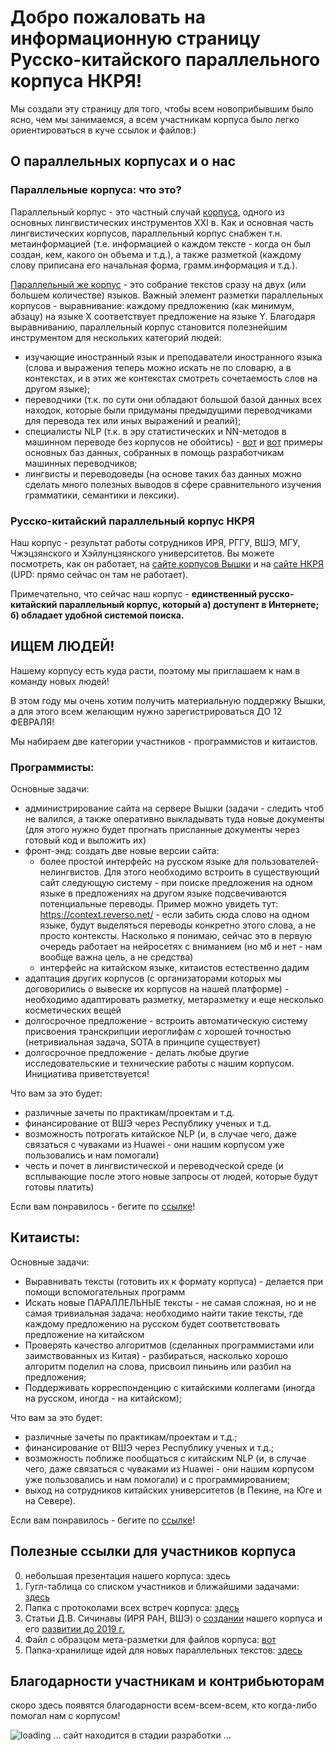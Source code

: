 # Добро пожаловать на информационную страницу Русско-китайского параллельного корпуса НКРЯ!

Мы создали эту страницу для того, чтобы всем новоприбывшим было ясно, чем мы занимаемся, а всем участникам корпуса было легко ориентироваться в куче ссылок и файлов:)

## О параллельных корпусах и о нас

### Параллельные корпуса: что это?

Параллельный корпус - это частный случай [корпуса](https://postnauka.ru/video/7783), одного из основных лингвистических инструментов XXI в. Как и основная часть лингвистических корпусов, параллельный корпус снабжен т.н. метаинформацией (т.е. информацией о каждом тексте - когда он был создан, кем, какого он объема и т.д.), а также разметкой (каждому слову приписана его начальная форма, грамм.информация и т.д.).

[Параллельный же корпус](https://postnauka.ru/video/54851) - это собрание текстов сразу на двух (или большем количестве) языков. Важный элемент разметки параллельных корпусов - выравнивание: каждому предложению (как минимум, абзацу) на языке Х соответствует предложение на языке Y. Благодаря выравниванию, параллельный корпус становится полезнейшим инструментом для нескольких категорий людей:
 * изучающие иностранный язык и преподаватели иностранного языка (слова и выражения теперь можно искать не по словарю, а в контекстах, и в этих же контекстах смотреть сочетаемость слов на другом языке);
 * переводчики (т.к. по сути они обладают большой базой данных всех находок, которые были придуманы предыдущими переводчиками для перевода тех или иных выражений и реалий);
 * специалисты NLP (т.к. в эру статистических и NN-методов в машинном переводе без корпусов не обойтись) - [вот](https://www.clarin.eu/resource-families/parallel-corpora) и [вот](http://opus.nlpl.eu/) примеры основных баз данных, собранных в помощь разработчикам машинных переводчиков;
 * лингвисты и переводоведы (на основе таких баз данных можно сделать много полезных выводов в сфере сравнительного изучения грамматики, семантики и лексики).
 

### Русско-китайский параллельный корпус НКРЯ

Наш корпус - результат работы сотрудников ИРЯ, РГГУ, ВШЭ, МГУ, Чжэцзянского и Хэйлунцзянского университетов. Вы можете посмотреть, как он работает, на [сайте корпусов Вышки](https://linghub.ru/rnc_parallel_chinese/search) и на [сайте НКРЯ](http://www.ruscorpora.ru/new/search-para-zh.html) (UPD: прямо сейчас он там не работает).

Примечательно, что сейчас наш корпус - **единственный русско-китайский параллельный корпус, который а) доступент в Интернете; б) обладает удобной системой поиска.**

## ИЩЕМ ЛЮДЕЙ!

Нашему корпусу есть куда расти, поэтому мы приглашаем к нам в команду новых людей! 

В этом году мы очень хотим получить материальную поддержку Вышки, а для этого всем желающим нужно зарегистрироваться ДО 12 ФЕВРАЛЯ!

Мы набираем две категории участников - программистов и китаистов.

### Программисты:
Основные задачи:
 * администрирование сайта на сервере Вышки (задачи - следить чтоб не валился, а также оперативно выкладывать туда новые документы (для этого нужно будет прогнать присланные документы через готовый код и выложить их)
 * фронт-энд: создать две новые версии сайта:
    * более простой интерфейс на русском языке для пользователей-нелингвистов. Для этого необходимо встроить в существующий сайт следующую систему - при поиске предложения на одном языке в предложениях на другом языке подсвечиваются потенциальные переводы. Пример можно увидеть тут: https://context.reverso.net/ - если забить сюда слово на одном языке, будут выделяться переводы конкретно этого слова, а не просто контексты. Насколько я понимаю, сейчас это в первую очередь работает на нейросетях с вниманием (но мб и нет - нам вообще важна цель, а не средства)
    * интерфейс на китайском языке, китаистов естественно дадим
 * адаптация других корпусов (с организаторами которых мы договорились о вывеске их корпусов на нашей платформе) - необходимо адаптировать разметку, метаразметку и еще несколько косметических вещей
 * долгосрочное предложение - встроить автоматическую систему присвоения транскрипции иероглифам с хорошей точностью (нетривиальная задача, SOTA в принципе существует)
 * долгосрочное предложение - делать любые другие исследовательские и технические работы с нашим корпусом. Инициатива приветствуется!
 
Что вам за это будет:

 * различные зачеты по практикам/проектам и т.д.
 * финансирование от ВШЭ через Республику ученых и т.д.
 * возможность потрогать китайское NLP (и, в случае чего, даже связаться с чуваками из Huawei - они нашим корпусом уже пользовались и нам помогали)
 * честь и почет в лингвистической и переводческой среде (и всплывающие после этого новые запросы от людей, которые будут готовы платить)

Если вам понравилось - бегите по [ссылке](https://docs.google.com/forms/d/e/1FAIpQLSeLVIon_j-o6pxQMyDScXS1COa0lWg8ytFDU_aMRhSAyKHhKQ/viewform?usp=sf_link)!

## Китаисты:
Основные задачи:
 * Выравнивать тексты (готовить их к формату корпуса) - делается при помощи вспомогательных программ
 * Искать новые ПАРАЛЛЕЛЬНЫЕ тексты - не самая сложная, но и не самая тривиальная задача: необходимо найти такие тексты, где каждому предложению на русском будет соответствовать предложение на китайском
 * Проверять качество алгоритмов (сделанных программистами или заимствованных из Китая) - разбираться, насколько хорошо алгоритм поделил на слова, присвоил пиньинь или разбил на предложения;
 * Поддерживать корреспонденцию с китайскими коллегами (иногда на русском, иногда - на китайском);

Что вам за это будет:
 * различные зачеты по практикам/проектам и т.д.;
 * финансирование от ВШЭ через Республику ученых и т.д.;
 * возможность поближе пообщаться с китайским NLP (и, в случае чего, даже связаться с чуваками из Huawei - они нашим корпусом уже пользовались и нам помогали) и с программированием;
 * выход на сотрудников китайских университетов (в Пекине, на Юге и на Севере).

Если вам понравилось - бегите по [ссылке](https://docs.google.com/forms/d/e/1FAIpQLSfTvfXdbYMYSWIYXaVtlDf_HIuatFo1F0SLt2dxnMJS_o0XzA/viewform?usp=sf_link)!

## Полезные ссылки для участников корпуса

0. небольшая презентация нашего корпуса: здесь
1. Гугл-таблица со списком участников и ближайшими задачами: [здесь](https://docs.google.com/spreadsheets/d/1lHKnLNeBceKZmBczLU0LqBDgp27OMBPqomXeIxcl2QE/edit?usp=sharing)
2. Папка с протоколами всех встреч корпуса: [здесь](https://yadi.sk/d/G5EnsKdbcfFdvg)
3. Статьи Д.В. Сичинавы (ИРЯ РАН, ВШЭ) о [создании](http://ruslang.ru/doc/sitchinava/sitchinava-2015-parallel_corpus.pdf) нашего корпуса и его [развитии до 2019 г.](https://yadi.sk/i/rkz-tMsY1dJ_8A)
4. Файл с образцом мета-разметки для файлов корпуса: [вот](https://yadi.sk/i/dsp36GpkPFqZ6g)
5. Папка-хранилище идей для новых параллельных текстов: [здесь](https://yadi.sk/d/9nSiE3h3bnnC0w)

## Благодарности участникам и контрибьюторам

скоро здесь появятся благодарности всем-всем-всем, кто когда-либо помогал нам с корпусом!

![loading](https://st4.depositphotos.com/7662228/26266/v/1600/depositphotos_262663382-stock-illustration-loading-icon-load-system-data.jpg) ... сайт находится в стадии разработки ...

